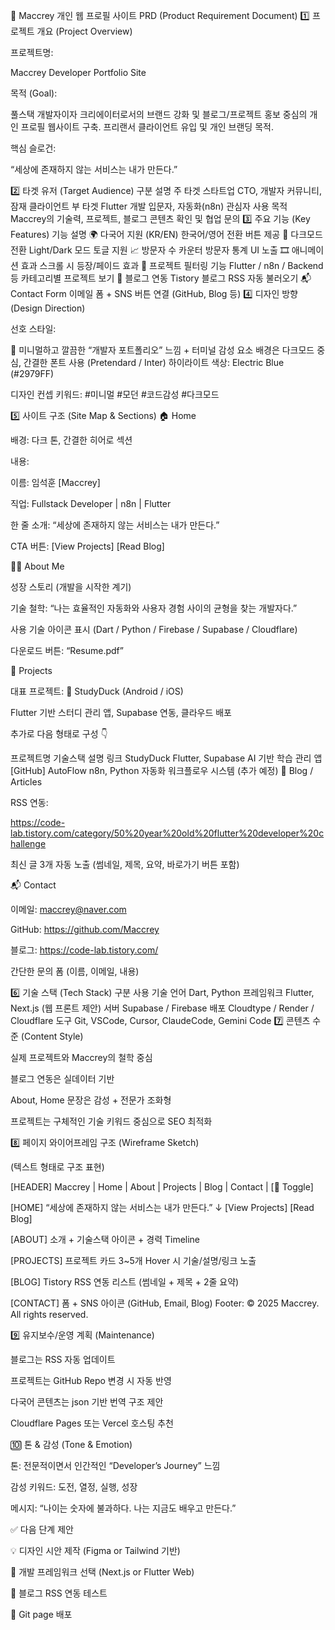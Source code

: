 🧾 Maccrey 개인 웹 프로필 사이트 PRD (Product Requirement Document)
1️⃣ 프로젝트 개요 (Project Overview)

프로젝트명:

Maccrey Developer Portfolio Site

목적 (Goal):

풀스택 개발자이자 크리에이터로서의 브랜드 강화 및 블로그/프로젝트 홍보 중심의 개인 프로필 웹사이트 구축.
프리랜서 클라이언트 유입 및 개인 브랜딩 목적.

핵심 슬로건:

“세상에 존재하지 않는 서비스는 내가 만든다.”

2️⃣ 타겟 유저 (Target Audience)
구분 설명
주 타겟 스타트업 CTO, 개발자 커뮤니티, 잠재 클라이언트
부 타겟 Flutter 개발 입문자, 자동화(n8n) 관심자
사용 목적 Maccrey의 기술력, 프로젝트, 블로그 콘텐츠 확인 및 협업 문의
3️⃣ 주요 기능 (Key Features)
기능 설명
🌍 다국어 지원 (KR/EN) 한국어/영어 전환 버튼 제공
🌙 다크모드 전환 Light/Dark 모드 토글 지원
📈 방문자 수 카운터 방문자 통계 UI 노출
🎞️ 애니메이션 효과 스크롤 시 등장/페이드 효과
📂 프로젝트 필터링 기능 Flutter / n8n / Backend 등 카테고리별 프로젝트 보기
📰 블로그 연동 Tistory 블로그 RSS 자동 불러오기
📬 Contact Form 이메일 폼 + SNS 버튼 연결 (GitHub, Blog 등)
4️⃣ 디자인 방향 (Design Direction)

선호 스타일:

🎨 미니멀하고 깔끔한 “개발자 포트폴리오” 느낌 + 터미널 감성 요소
배경은 다크모드 중심, 간결한 폰트 사용 (Pretendard / Inter)
하이라이트 색상: Electric Blue (#2979FF)

디자인 컨셉 키워드: #미니멀 #모던 #코드감성 #다크모드

5️⃣ 사이트 구조 (Site Map & Sections)
🏠 Home

배경: 다크 톤, 간결한 히어로 섹션

내용:

이름: 임석훈 [Maccrey]

직업: Fullstack Developer | n8n | Flutter

한 줄 소개: “세상에 존재하지 않는 서비스는 내가 만든다.”

CTA 버튼: [View Projects] [Read Blog]

👨‍💻 About Me

성장 스토리 (개발을 시작한 계기)

기술 철학: “나는 효율적인 자동화와 사용자 경험 사이의 균형을 찾는 개발자다.”

사용 기술 아이콘 표시 (Dart / Python / Firebase / Supabase / Cloudflare)

다운로드 버튼: “Resume.pdf”

🚀 Projects

대표 프로젝트:
📱 StudyDuck (Android / iOS)

Flutter 기반 스터디 관리 앱, Supabase 연동, 클라우드 배포

추가로 다음 형태로 구성 👇

프로젝트명 기술스택 설명 링크
StudyDuck Flutter, Supabase AI 기반 학습 관리 앱 [GitHub]
AutoFlow n8n, Python 자동화 워크플로우 시스템 (추가 예정)
🧠 Blog / Articles

RSS 연동:

https://code-lab.tistory.com/category/50%20year%20old%20flutter%20developer%20challenge

최신 글 3개 자동 노출 (썸네일, 제목, 요약, 바로가기 버튼 포함)

📬 Contact

이메일: maccrey@naver.com

GitHub: https://github.com/Maccrey

블로그: https://code-lab.tistory.com/

간단한 문의 폼 (이름, 이메일, 내용)

6️⃣ 기술 스택 (Tech Stack)
구분 사용 기술
언어 Dart, Python
프레임워크 Flutter, Next.js (웹 프론트 제안)
서버 Supabase / Firebase
배포 Cloudtype / Render / Cloudflare
도구 Git, VSCode, Cursor, ClaudeCode, Gemini Code
7️⃣ 콘텐츠 수준 (Content Style)

실제 프로젝트와 Maccrey의 철학 중심

블로그 연동은 실데이터 기반

About, Home 문장은 감성 + 전문가 조화형

프로젝트는 구체적인 기술 키워드 중심으로 SEO 최적화

8️⃣ 페이지 와이어프레임 구조 (Wireframe Sketch)

(텍스트 형태로 구조 표현)

[HEADER]
Maccrey | Home | About | Projects | Blog | Contact | [🌙 Toggle]

[HOME]
“세상에 존재하지 않는 서비스는 내가 만든다.”
↓
[View Projects] [Read Blog]

[ABOUT]
소개 + 기술스택 아이콘 + 경력 Timeline

[PROJECTS]
프로젝트 카드 3~5개
Hover 시 기술/설명/링크 노출

[BLOG]
Tistory RSS 연동 리스트
(썸네일 + 제목 + 2줄 요약)

[CONTACT]
폼 + SNS 아이콘 (GitHub, Email, Blog)
Footer: © 2025 Maccrey. All rights reserved.

9️⃣ 유지보수/운영 계획 (Maintenance)

블로그는 RSS 자동 업데이트

프로젝트는 GitHub Repo 변경 시 자동 반영

다국어 콘텐츠는 json 기반 번역 구조 제안

Cloudflare Pages 또는 Vercel 호스팅 추천

🔟 톤 & 감성 (Tone & Emotion)

톤: 전문적이면서 인간적인 “Developer’s Journey” 느낌

감성 키워드: 도전, 열정, 실행, 성장

메시지: “나이는 숫자에 불과하다. 나는 지금도 배우고 만든다.”

✅ 다음 단계 제안

💡 디자인 시안 제작 (Figma or Tailwind 기반)

🧱 개발 프레임워크 선택 (Next.js or Flutter Web)

🔌 블로그 RSS 연동 테스트

🚀 Git page 배포
